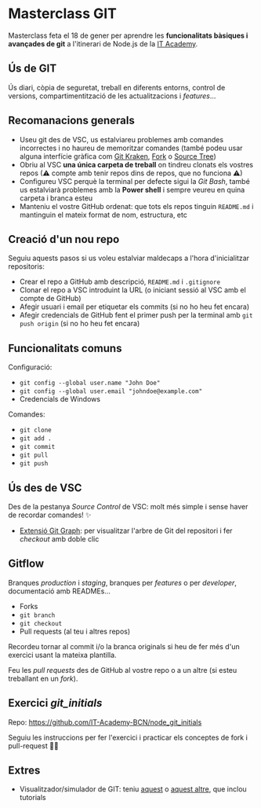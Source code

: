 # Masterclass GIT 
Masterclass feta el 18 de gener per aprendre les **funcionalitats bàsiques i avançades de git** a l'itinerari de Node.js de la [IT Academy](https://www.barcelonactiva.cat/es/itacademy).

## Ús de GIT

Ús diari, còpia de seguretat, treball en diferents entorns, control de versions, compartimentització de les actualitzacions i _features_...


## Recomanacions generals

- Useu git des de VSC, us estalviareu problemes amb comandes incorrectes i no haureu de memoritzar comandes (també podeu usar alguna interfície gràfica com [Git Kraken](https://www.gitkraken.com/), [Fork](https://git-fork.com/) o [Source Tree](https://www.sourcetreeapp.com/))
- Obriu al VSC **una única carpeta de treball** on tindreu clonats els vostres repos (⚠ compte amb tenir repos dins de repos, que no funciona ⚠)
- Configureu VSC perquè la terminal per defecte sigui la _Git Bash_, també us estalviarà problemes amb la __Power shell__ i sempre veureu en quina carpeta i branca esteu
- Manteniu el vostre GitHub ordenat: que tots els repos tinguin `README.md` i mantinguin el mateix format de nom, estructura, etc


## Creació d'un nou repo

Seguiu aquests pasos si us voleu estalviar maldecaps a l'hora d'inicialitzar repositoris:

- Crear el repo a GitHub amb descripció, `README.md` i `.gitignore`
- Clonar el repo a VSC introduint la URL (o iniciant sessió al VSC amb el compte de GitHub)
- Afegir usuari i email per etiquetar els commits (si no ho heu fet encara)
- Afegir credencials de GitHub fent el primer push per la terminal amb `git push origin` (si no ho heu fet encara)


## Funcionalitats comuns

Configuració:
- `git config --global user.name "John Doe"`
- `git config --global user.email "johndoe@example.com"`
- Credencials de Windows

Comandes:
- `git clone`
- `git add .`
- `git commit`
- `git pull`
- `git push`


## Ús des de VSC

Des de la pestanya _Source Control_ de VSC: molt més simple i sense haver de recordar comandes! ✨

- [Extensió Git Graph](https://marketplace.visualstudio.com/items?itemName=mhutchie.git-graph): per visualitzar l'arbre de Git del repositori i fer _checkout_ amb doble clic


## Gitflow

Branques _production_ i _staging_, branques per _features_ o per _developer_, documentació amb READMEs...

- Forks 
- `git branch`
- `git checkout`
- Pull requests (al teu i altres repos)

Recordeu tornar al commit i/o la branca originals si heu de fer més d'un exercici usant la mateixa plantilla.

Feu les _pull requests_ des de GitHub al vostre repo o a un altre (si esteu treballant en un _fork_).


## Exercici _git_initials_

Repo: https://github.com/IT-Academy-BCN/node_git_initials

Seguiu les instruccions per fer l'exercici i practicar els conceptes de fork i pull-request 💪🏻


## Extres

- Visualitzador/simulador de GIT: teniu [aquest](https://git-school.github.io/visualizing-git/) o [aquest altre](https://learngitbranching.js.org/), que inclou tutorials